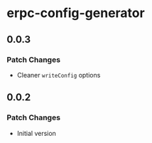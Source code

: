 # erpc-config-generator

## 0.0.3

### Patch Changes

- Cleaner `writeConfig` options

## 0.0.2

### Patch Changes

- Initial version
